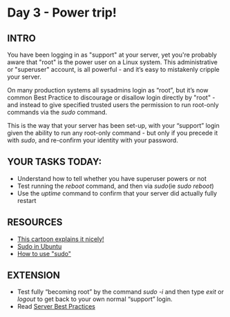 # Day 3 - Power trip!

## INTRO
You have been logging in as "support" at your server, yet you're probably aware that "root" is the power user on a Linux system. This administrative or "superuser" account, is all powerful - and it’s easy to mistakenly cripple your server. 

On many production systems all sysadmins login as “root”, but it’s now common Best Practice to discourage or disallow login directly by "root" - and instead to give specified trusted users the permission to run root-only commands via the *sudo* command. 

This is the way that your server has been set-up, with your “support” login given the ability to run any root-only command  - but only if you precede it with *sudo*, and re-confirm your identity with your password.

## YOUR TASKS TODAY:
* Understand how to tell whether you have superuser powers or not
* Test running the *reboot* command, and then via *sudo*(ie *sudo reboot*)
* Use the *uptime* command to confirm that your server did actually fully restart

## RESOURCES
* [This cartoon explains it nicely!](http://xkcd.com/149/)
* [Sudo in Ubuntu](https://help.ubuntu.com/community/RootSudo)
* [How to use "sudo"](http://linuxaria.com/howto/sudo_howto?lang=en)

## EXTENSION
* Test fully “becoming root” by the command *sudo -i* and then type _exit_ or _logout_ to get back to your own normal “support” login.
* Read [Server Best Practices](http://www.cyberciti.biz/tips/linux-unix-bsd-openssh-server-best-practices.html) 


